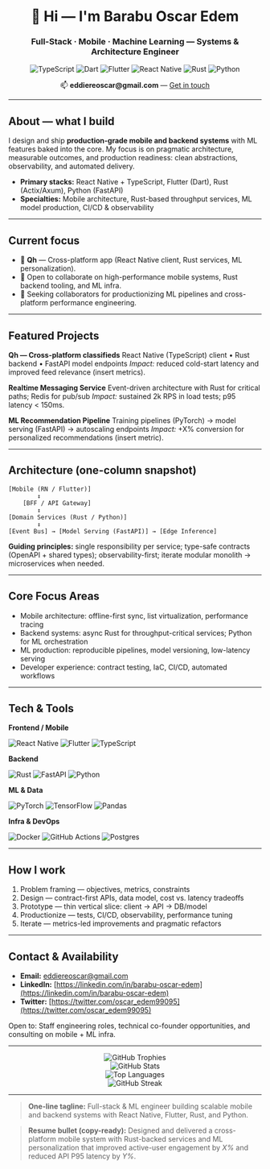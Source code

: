 <div align="center">
  <h1>👋 Hi — I'm <strong>Barabu Oscar Edem</strong></h1>
  <h3>Full-Stack · Mobile · Machine Learning — Systems & Architecture Engineer</h3>

  <!-- Quick badges (subtle color accents) -->

  <p>
    <img alt="TypeScript" src="https://img.shields.io/badge/TypeScript-3178C6?style=for-the-badge&logo=typescript&logoColor=white" />
    <img alt="Dart" src="https://img.shields.io/badge/Dart-0175C2?style=for-the-badge&logo=dart&logoColor=white" />
    <img alt="Flutter" src="https://img.shields.io/badge/Flutter-02569B?style=for-the-badge&logo=flutter&logoColor=white" />
    <img alt="React Native" src="https://img.shields.io/badge/React_Native-20232A?style=for-the-badge&logo=react&logoColor=61DAFB" />
    <img alt="Rust" src="https://img.shields.io/badge/Rust-000000?style=for-the-badge" />
    <img alt="Python" src="https://img.shields.io/badge/Python-3776AB?style=for-the-badge&logo=python&logoColor=white" />
  </p>

  <p align="center">📫 <strong>eddiereoscar@gmail.com</strong> — <a href="#contact">Get in touch</a></p>
</div>

---

## About — what I build

I design and ship **production-grade mobile and backend systems** with ML features baked into the core. My focus is on pragmatic architecture, measurable outcomes, and production readiness: clean abstractions, observability, and automated delivery.

* **Primary stacks:** React Native + TypeScript, Flutter (Dart), Rust (Actix/Axum), Python (FastAPI)
* **Specialties:** Mobile architecture, Rust-based throughput services, ML model production, CI/CD & observability

---

## Current focus

* 🔭 **Qh** — Cross-platform app (React Native client, Rust services, ML personalization).
* 👯 Open to collaborate on high-performance mobile systems, Rust backend tooling, and ML infra.
* 🤝 Seeking collaborators for productionizing ML pipelines and cross-platform performance engineering.

---

## Featured Projects

**Qh — Cross-platform classifieds**
React Native (TypeScript) client • Rust backend • FastAPI model endpoints
*Impact:* reduced cold-start latency and improved feed relevance (insert metrics).

**Realtime Messaging Service**
Event-driven architecture with Rust for critical paths; Redis for pub/sub
*Impact:* sustained 2k RPS in load tests; p95 latency < 150ms.

**ML Recommendation Pipeline**
Training pipelines (PyTorch) → model serving (FastAPI) → autoscaling endpoints
*Impact:* +X% conversion for personalized recommendations (insert metric).

---

## Architecture (one-column snapshot)

```
[Mobile (RN / Flutter)]
        ↕
    [BFF / API Gateway]
        ↕
[Domain Services (Rust / Python)]
        ↕
[Event Bus] → [Model Serving (FastAPI)] → [Edge Inference]
```

**Guiding principles:** single responsibility per service; type-safe contracts (OpenAPI + shared types); observability-first; iterate modular monolith → microservices when needed.

---

## Core Focus Areas

* Mobile architecture: offline-first sync, list virtualization, performance tracing
* Backend systems: async Rust for throughput-critical services; Python for ML orchestration
* ML production: reproducible pipelines, model versioning, low-latency serving
* Developer experience: contract testing, IaC, CI/CD, automated workflows

---

## Tech & Tools

<div>

**Frontend / Mobile**

<p>
  <img alt="React Native" src="https://img.shields.io/badge/React_Native-20232A?style=flat-square&logo=react&logoColor=61DAFB" />
  <img alt="Flutter" src="https://img.shields.io/badge/Flutter-02569B?style=flat-square&logo=flutter&logoColor=white" />
  <img alt="TypeScript" src="https://img.shields.io/badge/TypeScript-3178C6?style=flat-square&logo=typescript&logoColor=white" />
</p>

**Backend**

<p>
  <img alt="Rust" src="https://img.shields.io/badge/Rust-000000?style=flat-square" />
  <img alt="FastAPI" src="https://img.shields.io/badge/FastAPI-009688?style=flat-square&logo=fastapi&logoColor=white" />
  <img alt="Python" src="https://img.shields.io/badge/Python-3776AB?style=flat-square&logo=python&logoColor=white" />
</p>

**ML & Data**

<p>
  <img alt="PyTorch" src="https://img.shields.io/badge/PyTorch-EE4C2C?style=flat-square&logo=pytorch&logoColor=white" />
  <img alt="TensorFlow" src="https://img.shields.io/badge/TensorFlow-FF6F00?style=flat-square&logo=tensorflow&logoColor=white" />
  <img alt="Pandas" src="https://img.shields.io/badge/Pandas-150458?style=flat-square&logo=pandas&logoColor=white" />
</p>

**Infra & DevOps**

<p>
  <img alt="Docker" src="https://img.shields.io/badge/Docker-2496ED?style=flat-square&logo=docker&logoColor=white" />
  <img alt="GitHub Actions" src="https://img.shields.io/badge/GitHub_Actions-2088FF?style=flat-square&logo=github-actions&logoColor=white" />
  <img alt="Postgres" src="https://img.shields.io/badge/Postgres-336791?style=flat-square&logo=postgresql&logoColor=white" />
</p>

</div>

---

## How I work

1. Problem framing — objectives, metrics, constraints
2. Design — contract-first APIs, data model, cost vs. latency tradeoffs
3. Prototype — thin vertical slice: client → API → DB/model
4. Productionize — tests, CI/CD, observability, performance tuning
5. Iterate — metrics-led improvements and pragmatic refactors

---

## Contact & Availability <a name="contact"></a>

* **Email:** [eddiereoscar@gmail.com](mailto:eddiereoscar@gmail.com)
* **LinkedIn:** [https://linkedin.com/in/barabu-oscar-edem](https://linkedin.com/in/barabu-oscar-edem)
* **Twitter:** [https://twitter.com/oscar_edem99095](https://twitter.com/oscar_edem99095)

Open to: Staff engineering roles, technical co-founder opportunities, and consulting on mobile + ML infra.

---

<div align="center">

  <!-- GitHub Trophies -->
  <img src="https://github-profile-trophy.vercel.app/?username=oscaredem&theme=onedark&no-frame=true&margin-w=10" alt="GitHub Trophies" />

  <!-- GitHub Stats -->
  <br/>
  <img src="https://github-readme-stats.vercel.app/api?username=oscaredem&show_icons=true&theme=radical&hide_border=true" alt="GitHub Stats" />

  <!-- Most Used Languages -->
  <br/>
  <img src="https://github-readme-stats-oscaredem.vercel.app/api/top-langs/?username=oscaredem&layout=compact&theme=radical&hide_border=true" alt="Top Languages" />

  <!-- Contribution Streak -->
  <br/>
  <img src="https://streak-stats.demolab.com?user=oscaredem&theme=radical&hide_border=true" alt="GitHub Streak" />

</div>

---

> **One-line tagline:** Full-stack & ML engineer building scalable mobile and backend systems with React Native, Flutter, Rust, and Python.

> **Resume bullet (copy-ready):** Designed and delivered a cross-platform mobile system with Rust-backed services and ML personalization that improved active-user engagement by *X%* and reduced API P95 latency by *Y%*.
